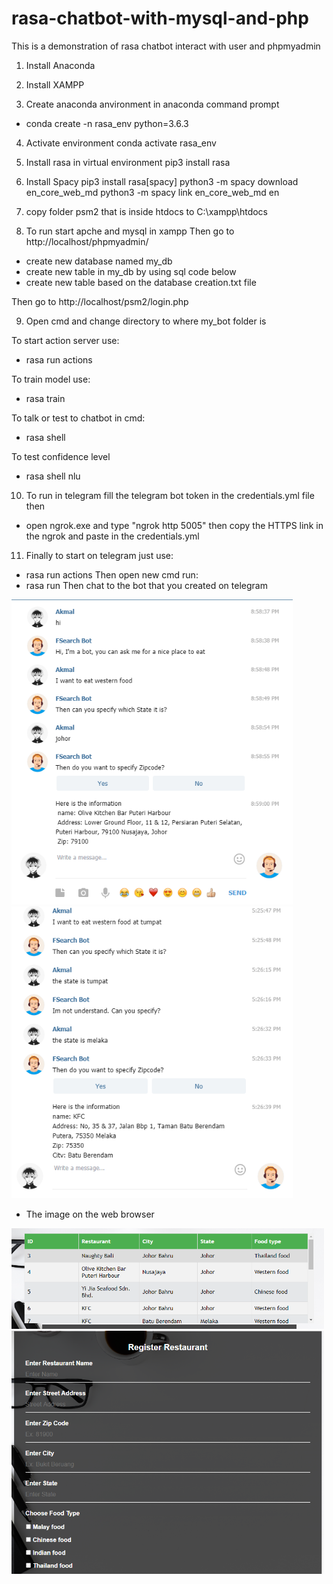 # rasa-chatbot-with-mysql-and-php
This is a demonstration of rasa chatbot interact with user and phpmyadmin

1. Install Anaconda 

2. Install XAMPP

3. Create anaconda anvironment in anaconda command prompt 
- conda create -n rasa_env python=3.6.3

4. Activate environment
conda activate rasa_env

5. Install rasa in virtual environment
pip3 install rasa

6. Install Spacy
pip3 install rasa[spacy]
python3 -m spacy download en_core_web_md
python3 -m spacy link en_core_web_md en

7. copy folder psm2 that is inside htdocs to C:\xampp\htdocs

8. To run start apche and mysql in xampp
Then go to http://localhost/phpmyadmin/
- create new database named my_db
- create new table in my_db by using sql code below
- create new table based on the database creation.txt file

Then go to http://localhost/psm2/login.php

9. Open cmd and change directory to where my_bot folder is

To start action server use:
- rasa run actions

To train model use: 
- rasa train

To talk or test to chatbot in cmd:
- rasa shell

To test confidence level
- rasa shell nlu

10. To run in telegram fill the telegram bot token in the credentials.yml file then
- open ngrok.exe and type "ngrok http 5005" then copy the HTTPS link in the ngrok and paste in the credentials.yml

11. Finally to start on telegram just use:
- rasa run actions
Then open new cmd run:
- rasa run
Then chat to the bot that you created on telegram

<img src="images/ss1.PNG" width="450" >

<img src="images/ss2.PNG" width="450" >

- The image on the web browser
<img src="images/ss3.PNG" width="500" >

<img src="images/ss4.PNG" width="500" >

